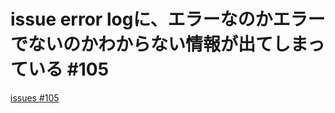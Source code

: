 # issue error logに、エラーなのかエラーでないのかわからない情報が出てしまっている #105
[issues #105](https://github.com/cat2151/cat-file-watcher/issues/105)


